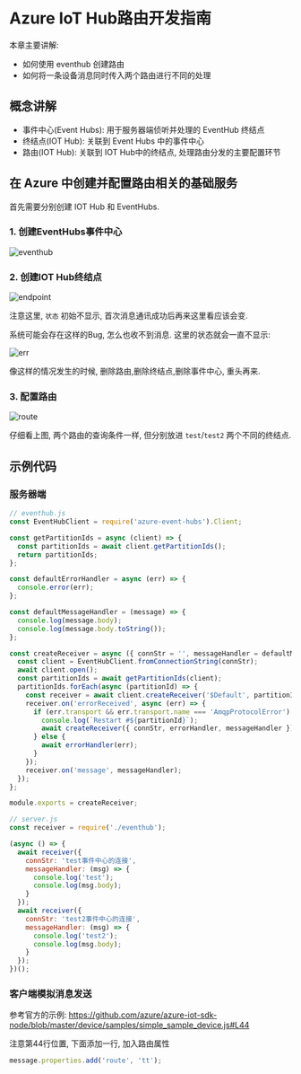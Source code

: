 # Azure IoT Hub路由开发指南

本章主要讲解:

- 如何使用 eventhub 创建路由
- 如何将一条设备消息同时传入两个路由进行不同的处理

## 概念讲解

- 事件中心(Event Hubs): 用于服务器端侦听并处理的 EventHub 终结点
- 终结点(IOT Hub): 关联到 Event Hubs 中的事件中心
- 路由(IOT Hub): 关联到 IOT Hub中的终结点, 处理路由分发的主要配置环节

## 在 Azure 中创建并配置路由相关的基础服务

首先需要分别创建 IOT Hub 和 EventHubs.

### 1. 创建EventHubs事件中心

![eventhub](https://user-images.githubusercontent.com/1890238/29015275-06999aa8-7b13-11e7-893c-2f75ca58bb14.png)

### 2. 创建IOT Hub终结点

![endpoint](https://user-images.githubusercontent.com/1890238/29015320-334b5a00-7b13-11e7-8c12-dcc4d152e6e7.png)

注意这里, `状态` 初始不显示, 首次消息通讯成功后再来这里看应该会变.

系统可能会存在这样的Bug, 怎么也收不到消息. 这里的状态就会一直不显示:

![err](https://user-images.githubusercontent.com/1890238/29015355-4a0427c2-7b13-11e7-8a9c-24e6bc87144b.png)

像这样的情况发生的时候, 删除路由,删除终结点,删除事件中心, 重头再来.

### 3. 配置路由

![route](https://user-images.githubusercontent.com/1890238/29015397-7cb355bc-7b13-11e7-8a65-957e76defadd.png)

仔细看上图, 两个路由的查询条件一样, 但分别放进 `test`/`test2` 两个不同的终结点.

## 示例代码

### 服务器端

```js
// eventhub.js
const EventHubClient = require('azure-event-hubs').Client;

const getPartitionIds = async (client) => {
  const partitionIds = await client.getPartitionIds();
  return partitionIds;
};

const defaultErrorHandler = async (err) => {
  console.error(err);
};

const defaultMessageHandler = (message) => {
  console.log(message.body);
  console.log(message.body.toString());
};

const createReceiver = async ({ connStr = '', messageHandler = defaultMessageHandler } = {}, errorHandler = defaultErrorHandler) => {
  const client = EventHubClient.fromConnectionString(connStr);
  await client.open();
  const partitionIds = await getPartitionIds(client);
  partitionIds.forEach(async (partitionId) => {
    const receiver = await client.createReceiver('$Default', partitionId, { startAfterTime: Date.now() });
    receiver.on('errorReceived', async (err) => {
      if (err.transport && err.transport.name === 'AmqpProtocolError') {
        console.log(`Restart #${partitionId}`);
        await createReceiver({ connStr, errorHandler, messageHandler });
      } else {
        await errorHandler(err);
      }
    });
    receiver.on('message', messageHandler);
  });
};

module.exports = createReceiver;
```

```js
// server.js
const receiver = require('./eventhub');

(async () => {
  await receiver({
    connStr: 'test事件中心的连接',
    messageHandler: (msg) => {
      console.log('test');
      console.log(msg.body);
    }
  });
  await receiver({
    connStr: 'test2事件中心的连接',
    messageHandler: (msg) => {
      console.log('test2');
      console.log(msg.body);
    }
  });
})();
```

### 客户端模拟消息发送

参考官方的示例: <https://github.com/azure/azure-iot-sdk-node/blob/master/device/samples/simple_sample_device.js#L44>

注意第44行位置, 下面添加一行, 加入路由属性

```js
message.properties.add('route', 'tt');
```

